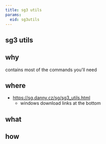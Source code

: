 ```yaml
---
title: sg3 utils
params:
  eid: sg3utils
---
```


## sg3 utils

## why
contains most of the commands you'll need

## where
* https://sg.danny.cz/sg/sg3_utils.html
  * windows download links at the bottom

## what

## how
